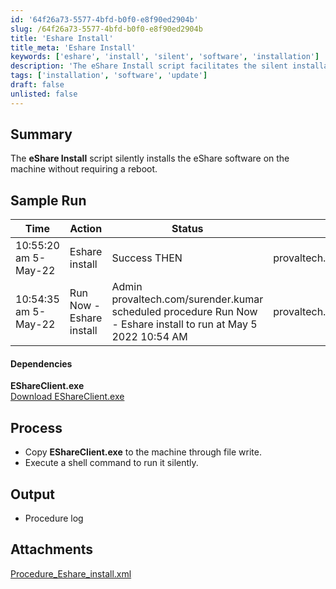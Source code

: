 ```yaml
---
id: '64f26a73-5577-4bfd-b0f0-e8f90ed2904b'
slug: /64f26a73-5577-4bfd-b0f0-e8f90ed2904b
title: 'Eshare Install'
title_meta: 'Eshare Install'
keywords: ['eshare', 'install', 'silent', 'software', 'installation']
description: 'The eShare Install script facilitates the silent installation of eShare software on the target machine without requiring a reboot. This document provides a summary, sample run logs, dependencies, and the installation process.'
tags: ['installation', 'software', 'update']
draft: false
unlisted: false
---
```


## Summary

The **eShare Install** script silently installs the eShare software on the machine without requiring a reboot.

## Sample Run

| Time                     | Action                          | Status                                                                 | User                           |
|--------------------------|---------------------------------|------------------------------------------------------------------------|--------------------------------|
| 10:55:20 am 5-May-22    | Eshare install                  | Success THEN                                                          | provaltech.com/surender.kumar  |
| 10:54:35 am 5-May-22    | Run Now - Eshare install        | Admin provaltech.com/surender.kumar scheduled procedure Run Now - Eshare install to run at May 5 2022 10:54 AM | provaltech.com/surender.kumar  |

#### Dependencies

**EShareClient.exe**  
[Download EShareClient.exe](https://meriplex-my.sharepoint.com/:u:/p/alongoria/EQ4J3DJ-1-1ApYxnYGiQ3AIBLvVAzc4AtT2PGho6EduTRQ?e=UuFs5c)

## Process

- Copy **EShareClient.exe** to the machine through file write.
- Execute a shell command to run it silently.

## Output

- Procedure log
## Attachments
[Procedure_Eshare_install.xml](<../../../static/attachments/itg/9818310/Procedure_Eshare_install.xml>)

